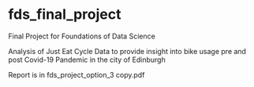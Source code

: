# fds_final_project
Final Project for Foundations of Data Science

Analysis of Just Eat Cycle Data to provide insight into bike usage pre and post Covid-19 Pandemic in the city of Edinburgh

Report is in fds_project_option_3 copy.pdf
